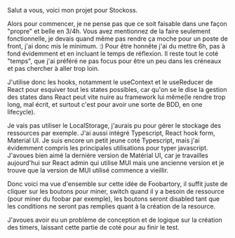 Salut a vous, voici mon projet pour Stockoss.

Alors pour commencer, je ne pense pas que ce soit faisable dans une façon "propre" et belle en 3/4h. 
Vous avez mentionnez de la faire seulement fonctionnelle, je devais quand même pas rendre ça moche pour un poste de front, j'ai donc mis le minimum. :)
Pour être honnête j'ai du mettre 6h, pas à fond évidemment et en incluant le temps de réflexion. Il reste tout le coté "temps", que j'ai préféré ne pas focus pour être un peu dans les créneaux et pas chercher à aller trop loin. 

J'utilise donc les hooks, notamment le useContext et le useReducer de React pour esquiver tout les states possibles, car qu'on se le dise la gestion des states dans React peut vite nuire au framework lui même(le rendre trop long, mal écrit, et surtout c'est pour avoir une sorte de BDD, en one lifecycle). 

Je vais pas utiliser le LocalStorage, j'aurais pu pour gérer le stockage des ressources par exemple.
J'ai aussi intégré Typescript, React hook form, Material UI. 
Je suis encore un petit jeune coté Typescript, mais j'ai évidemment compris les principales utilisations pour typer javascript. 
J'avoues bien aimé la dernière version de Matérial UI, car je travailles aujourd'hui sur React admin qui utilise MUI mais une ancienne version et je trouve que la version de MUI utilisé commence a vieillir.

Donc voici ma vue d'ensemble sur cette idée de Foobartory, il suffit juste de cliquer sur les boutons pour miner, switch quand il y a besoin de ressource (pour miner du foobar par exemple), les boutons seront disabled tant que les conditions ne seront pas remplies quant à la création de la resource.

J'avoues avoir eu un problème de conception et de logique sur la création des timers, laissant cette partie de coté pour au finir le test.